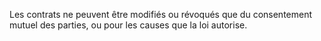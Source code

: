Les contrats ne peuvent être modifiés ou révoqués que du consentement mutuel des parties, ou pour les causes que la loi autorise.
